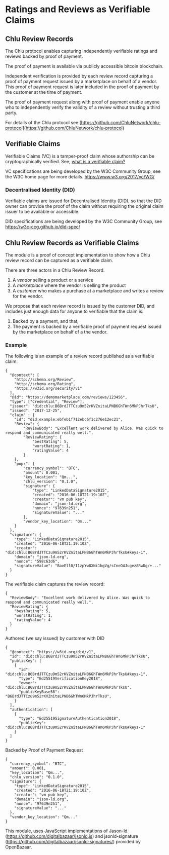 # Ratings and Reviews as Verifiable Claims

## Chlu Review Records

The Chlu protocol enables capturing independently verifiable ratings
and reviews backed by proof of payment. 

The proof of payment is available via publicly accessible bitcoin
blockchain.

Independent verification is provided by each review record capturing a
proof of payment request issued by a marketplace on behalf of a
vendor. This proof of payment request is later included in the proof
of payment by the customer at the time of payment.

The proof of payment request along with proof of payment enable anyone
who to independently verify the validity of a review without trusting
a third party.

For details of the Chlu protocol see
[https://github.com/ChluNetwork/chlu-protocol](https://github.com/ChluNetwork/chlu-protocol)

## Verifiable Claims

Verifiable Claims (VC) is a tamper-proof claim whose authorship can be
cryptographically verified. See, [what is a verifiable
claim?](https://www.w3.org/TR/verifiable-claims-data-model/#what-is-a-verifiable-claim?)

VC specifications are being developed by the W3C Community Group, see
the W3C home page for more details. https://www.w3.org/2017/vc/WG/

### Decentralised Identity (DID)

Verifiable claims are issued for Decentralised Identity (DID), so that
the DID owner can provide the proof of the claim without requiring the
original claim issuer to be available or accessible.

DID specifications are being developed by the W3C Community Group, see
https://w3c-ccg.github.io/did-spec/

## Chlu Review Records as Verifiable Claims

The module is a proof of concept implementation to show how a Chlu
review record can be captured as a verifiable claim.

There are three actors in a Chlu Review Record.

1. A _vendor_ selling a product or a service
2. A _marketplace_ where the vendor is selling the product
3. A _customer_ who makes a purchase at a marketplace and writes a
   review for the vendor.

We propose that each review record is issued by the customer DID, and
includes just enough data for anyone to verifiable that the claim is: 

1. Backed by a payment, and that,
2. The payment is backed by a verifiable proof of payment request
   issued by the marketplace on behalf of a the vendor.

### Example

The following is an example of a review record published as a
verifiable claim:

```
{
  "@context": [
    "http://schema.org/Review",
    "http://schema.org/Rating",
    "https://w3id.org/security/v1"
  ],
  "@id": "https://demomarketplace.com/reviews/123456",
  "type": ["Credential", "Review"],
  "issuer": "did:chlu:B6BrdJTTCzu9m52rKVZnitaLPNB6GhTWn6MkPJhrTksU",
  "issued": "2017-12-25",
  "claim" : {
    "id": "did:example:ebfeb1f712ebc6f1c276e12ec21",
    "Review": {
        "ReviewBody": "Excellent work delivered by Alice. Was quick to respond and communicated really well.",
        "ReviewRating": {
            "bestRating": 5,
            "worstRating": 1,
            "ratingValue": 4
        }
    },
    "popr": {
        "currency_symbol": "BTC",
        "amount": 0.001,
        "key_location": "Qm...",
        "chlu_version": "0.1.0",
        "signature": {
            "type": "LinkedDataSignature2015",
            "created": "2016-06-18T21:19:10Z",
            "creator": "vm pub key",
            "domain": "json-ld.org",
            "nonce": "97639n251",
            "signatureValue": "..."
        },
        "vendor_key_location": "Qm..."
    }
  },
  "signature": {
    "type": "LinkedDataSignature2015",
    "created": "2016-06-18T21:19:10Z",
    "creator": "did:chlu:B6BrdJTTCzu9m52rKVZnitaLPNB6GhTWn6MkPJhrTksU#keys-1",
    "domain": "json-ld.org",
    "nonce": "598c63d6",
    "signatureValue": "BavEll0/I1zpYw8XNi1bgVg/sCneO4Jugez8RwDg/+..."
  }
}
```

The verifiable claim captures the review record: 

```
{
  "ReviewBody": "Excellent work delivered by Alice. Was quick to respond and communicated really well.",
  "ReviewRating": {
    "bestRating": 5,
    "worstRating": 1,
    "ratingValue": 4
  }
}
```

Authored (we say issued) by customer with DID

```
{
  "@context": "https://w3id.org/did/v1",
  "id": "did:chlu:B6BrdJTTCzu9m52rKVZnitaLPNB6GhTWn6MkPJhrTksU",
  "publicKey": [
    {
      "id": "did:chlu:B6BrdJTTCzu9m52rKVZnitaLPNB6GhTWn6MkPJhrTksU#keys-1",
      "type": "Ed25519VerificationKey2018",
      "owner": "did:chlu:B6BrdJTTCzu9m52rKVZnitaLPNB6GhTWn6MkPJhrTksU",
      "publicKeyBase58": "B6BrdJTTCzu9m52rKVZnitaLPNB6GhTWn6MkPJhrTksU",
    }
  ],
  "authentication": [
    {
      "type": "Ed25519SignatureAuthentication2018",
      "publicKey": "did:chlu:B6BrdJTTCzu9m52rKVZnitaLPNB6GhTWn6MkPJhrTksU#keys-1"
    }
  ]
}
```

Backed by Proof of Payment Request

```
{
  "currency_symbol": "BTC",
  "amount": 0.001,
  "key_location": "Qm...",
  "chlu_version": "0.1.0",
  "signature": {
    "type": "LinkedDataSignature2015",
    "created": "2016-06-18T21:19:10Z",
    "creator": "vm pub key",
    "domain": "json-ld.org",
    "nonce": "97639n251",
    "signatureValue": "..."
  },
  "vendor_key_location": "Qm..."
}
```

This module, uses JavaScript implementations of Jason-ld
(https://github.com/digitalbazaar/jsonld.js) and jsonld-signature
(https://github.com/digitalbazaar/jsonld-signatures/) provided by
OpenBazaar.
